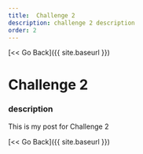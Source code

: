 ```yaml
---
title:  Challenge 2
description: challenge 2 description
order: 2
---
```


[&lt;&lt; Go Back]({{ site.baseurl }})

# Challenge 2
### description

This is my post for Challenge 2

[&lt;&lt; Go Back]({{ site.baseurl }})
